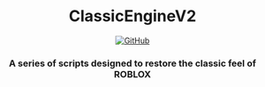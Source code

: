 <h1 align="center" href="https://github.com/Hoidberg/ClassicEngineV2/edit/master/README.md">ClassicEngineV2</h1>
<div align="center">
  <a href="https://github.com/Hoidberg/ClassicEngineV2/blob/master/LICENSE">
    <img alt="GitHub" src="https://img.shields.io/github/license/Hoidberg/ClassicEngineV2">
  </a>
</div>
<h3 align="center">A series of scripts designed to restore the classic feel of ROBLOX</h3>
